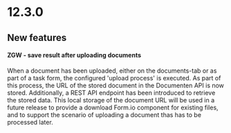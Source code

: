 # 12.3.0

## New features

#### ZGW - save result after uploading documents

When a document has been uploaded, either on the documents-tab or as part of a task form, the configured 'upload process' is executed. As part of this process, the URL of the stored document in the Documenten API is now stored. Additionally, a REST API endpoint has been introduced to retrieve the stored data. This local storage of the document URL will be used in a future release to provide a download Form.io component for existing files, and to support the scenario of uploading a document thas has to be processed later.
